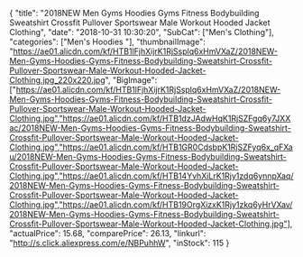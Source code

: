 {
	"title": "2018NEW  Men Gyms Hoodies Gyms Fitness Bodybuilding Sweatshirt Crossfit Pullover Sportswear Male Workout Hooded Jacket Clothing",
	"date": "2018-10-31 10:30:20",
	"SubCat": ["Men's Clothing"],
	"categories": ["Men's Hoodies "],
	"thumbnailImage": "https://ae01.alicdn.com/kf/HTB1lFjhXijrK1RjSsplq6xHmVXaZ/2018NEW-Men-Gyms-Hoodies-Gyms-Fitness-Bodybuilding-Sweatshirt-Crossfit-Pullover-Sportswear-Male-Workout-Hooded-Jacket-Clothing.jpg_220x220.jpg",
	"BigImage": ["https://ae01.alicdn.com/kf/HTB1lFjhXijrK1RjSsplq6xHmVXaZ/2018NEW-Men-Gyms-Hoodies-Gyms-Fitness-Bodybuilding-Sweatshirt-Crossfit-Pullover-Sportswear-Male-Workout-Hooded-Jacket-Clothing.jpg","https://ae01.alicdn.com/kf/HTB1dzJAdwHqK1RjSZFgq6y7JXXac/2018NEW-Men-Gyms-Hoodies-Gyms-Fitness-Bodybuilding-Sweatshirt-Crossfit-Pullover-Sportswear-Male-Workout-Hooded-Jacket-Clothing.jpg","https://ae01.alicdn.com/kf/HTB1GR0CdsbpK1RjSZFyq6x_qFXau/2018NEW-Men-Gyms-Hoodies-Gyms-Fitness-Bodybuilding-Sweatshirt-Crossfit-Pullover-Sportswear-Male-Workout-Hooded-Jacket-Clothing.jpg","https://ae01.alicdn.com/kf/HTB14YvhXiLrK1Rjy1zdq6ynnpXaq/2018NEW-Men-Gyms-Hoodies-Gyms-Fitness-Bodybuilding-Sweatshirt-Crossfit-Pullover-Sportswear-Male-Workout-Hooded-Jacket-Clothing.jpg","https://ae01.alicdn.com/kf/HTB19OrgXizxK1Rjy1zkq6yHrVXav/2018NEW-Men-Gyms-Hoodies-Gyms-Fitness-Bodybuilding-Sweatshirt-Crossfit-Pullover-Sportswear-Male-Workout-Hooded-Jacket-Clothing.jpg"],
	"actualPrice": 15.68,
	"comparePrice": 26.13,
	"linkurl": "http://s.click.aliexpress.com/e/NBPuhhW",
	"inStock": 115
}

